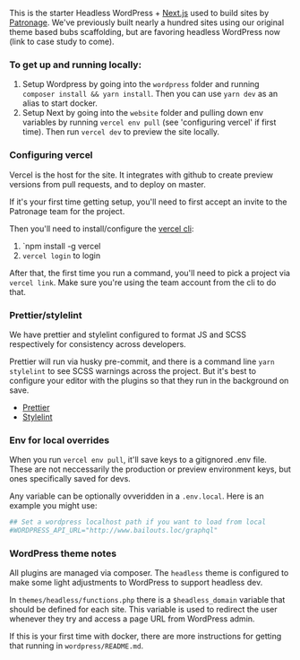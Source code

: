 This is the starter Headless WordPress + [Next.js](https://github.com/vercel/next.js) used to build sites by [Patronage](https://www.patronage.org). We've previously built nearly a hundred sites using our original theme based bubs scaffolding, but are favoring headless WordPress now (link to case study to come).

### To get up and running locally:

1. Setup Wordpress by going into the `wordpress` folder and running `composer install && yarn install`. Then you can use `yarn dev` as an alias to start docker.
2. Setup Next by going into the `website` folder and pulling down env variables by running `vercel env pull` (see 'configuring vercel' if first time). Then run `vercel dev` to preview the site locally.

### Configuring vercel

Vercel is the host for the site. It integrates with github to create preview versions from pull requests, and to deploy on master.

If it's your first time getting setup, you'll need to first accept an invite to the Patronage team for the project.

Then you'll need to install/configure the [vercel cli](https://vercel.com/docs/cli):

1. `npm install -g vercel
2. `vercel login` to login

After that, the first time you run a command, you'll need to pick a project via `vercel link`. Make sure you're using the team account from the cli to do that.

### Prettier/stylelint

We have prettier and stylelint configured to format JS and SCSS respectively for consistency across developers.

Prettier will run via husky pre-commit, and there is a command line `yarn stylelint` to see SCSS warnings across the project. But it's best to configure your editor with the plugins so that they run in the background on save.

- [Prettier](https://marketplace.visualstudio.com/items?itemName=esbenp.prettier-vscode)
- [Stylelint](https://marketplace.visualstudio.com/items?itemName=stylelint.vscode-stylelint)

### Env for local overrides

When you run `vercel env pull`, it'll save keys to a gitignored .env file. These are not neccessarily the production or preview environment keys, but ones specifically saved for devs.

Any variable can be optionally ovveridden in a `.env.local`. Here is an example you might use:

```sh
## Set a wordpress localhost path if you want to load from local
#WORDPRESS_API_URL="http://www.bailouts.loc/graphql"
```

### WordPress theme notes

All plugins are managed via composer. The `headless` theme is configured to make some light adjustments to WordPress to support headless dev.

In `themes/headless/functions.php` there is a `$headless_domain` variable that should be defined for each site. This variable is used to redirect the user whenever they try and access a page URL from WordPress admin.

If this is your first time with docker, there are more instructions for getting that running in `wordpress/README.md`.
